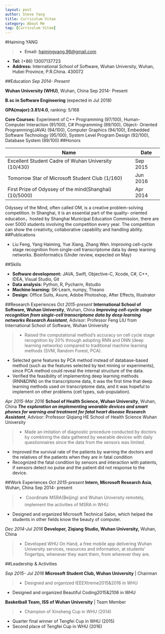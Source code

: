 ```yaml
---
layout: post
author: Steve Yang
title: Curriculum Vitae
category: About Me
tag: [Curriculum Vitae]
---
```



#Haiming YANG

> * **Email:** haimingyang.96@gmail.com 
* **Tel:** (+86) 13007137723* **Address:** International School of Software, Wuhan University, Wuhan, Hubei Province, P.R.China. 430072

##Education
_*Sep 2014- Present*_

**Wuhan University (WHU)**, Wuhan, China Sep 2014- Present 

**B.sc in Software Engineering** (expected in Jul 2018)
**GPA(major):3.81/4.0**, ranking: 5/168
**Core Courses:** Experiment of C++ Programming (97/100), Human-Computer Interaction (91/100), C# Programming (89/100), Object- Oriented Programming(JAVA) (94/100), Computer Graphics (94/100), Embedded Software Technology (95/100), System Level Program Design (92/100), Database System (89/100)
##Honors

| Name | Date |
| --- | --- |
| Excellent Student Cadre of Wuhan University (10/430) | Sep 2015 |
|  Tomorrow Star of Microsoft Student Club (1/160)| Jun 2016 |
| First Prize of Odyssey of the mind(Shanghai) (10/5000) | Apr 2014 |

Odyssey of the Mind, often called OM, is a creative problem-solving competition. In Shanghai, it is an essential part of the quality- oriented education，hosted by Shanghai Municipal Education Commission, there are over 5000 students involving the competition every year. The competition can show the creativity, collaborative capability and handling ability.
##Publications
* Liu Feng, Yang Haiming, Yue Xiang, Zhang Wen. Improving cell-cycle stage recognition from single-cell transcriptome data by deep learning networks. Bioinformatics(Under review, expected on May)

##Skills
* **Software development:** JAVA, Swift, Objective-C, Xcode, C#, C++, IDEA, Visual Studio, Git 
* **Data analysis:** Python, R, Pycharm, Rstudio* **Machine learning:** SK-Learn, numpy, Theano* **Design:** Office Suits, Axure, Adobe Photoshop, After Effects, Illustrator

##Research Experiences
_*Oct 2015-present*_
**International School of Software, Wuhan University**, Wuhan, China***Improving cell-cycle stage recognition from single-cell transcriptome data by deep learning networks Research Assistant***, Advisor: Professor Feng LIU from International School of Software, Wuhan University
> * Raised the computational method’s accuracy on cell cycle stage recognition by 20% through adopting RNN and DNN (deeplearning networks) compared to traditional machine learning methods (SVM, Random Forest, PCA).* Selected gene features by PCA method instead of database-based method (such as the features selected by text mining orexperiments), since PCA method could reveal the internal structure of the data.*  Verified the feasibility of implementing deep learning methods (RNN&DNN) on the transcriptome data, it was the first time thatdeep learning methods used on transcriptome data, and it was hopeful to implement on other problems (cell types, sub-population).

_*Apr 2015-Mar 2016*_
**School of Health Science, Wuhan University**, Wuhan, China
***The exploration on implementing wearable devices and smart phones for warning and treatment for fatal heart disease Research Assistant***, Advisor: Professor Qiqiang HE School of Health Science Wuhan University

> * Made an imitation of diagnostic procedure conducted by doctors by combining the data gathered by wearable devices with dailyquestionnaires since the data from the sensors was limited.* Improved the survival rate of the patients by warning the doctors and the relatives of the patients when they are in fatal condition* Recognized the fatal condition by sensors and interaction with patients, if sensors detect no pulse and the patient did not responseto the device.

##Work Experiences
*Oct 2015-present*
**Intern, Microsoft Research Asia**, Wuhan, China Sep 2014- present
> *  Coordinate MSRA(Beijing) and Wuhan University remotely, implement the activities of MSRA in WHU.* Designed and organized Microsoft Technical Salon, which helped the students in other fields know the beauty of computer.


*Dec 2014-Jul 2016***Developer, Ziqiang Studio, Wuhan University,** Wuhan, China 

> * Developed WHU On Hand, a free mobile app delivering Wuhan University services, resources and information, at students' fingertips, whenever they want them, from wherever they are.
 
##Leadership & Activities

*Sep 2015- Jul 2016***Microsoft Student Club, Wuhan University** | Chairman

> * Designed and organized IEEEXtreme2015&2016 in WHU* Designed and organized Beautiful Coding2015&2106 in WHU 

**Basketball Team, ISS of Wuhan University** | Team Member 

> * Champion of Xinsheng Cup in WHU (2014)* Quarter final winner of Tengfei Cup in WHU (2015)* Second place of Tengfei Cup in WHU (2016)

